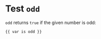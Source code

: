 Test `odd`
=========

`odd` returns `true` if the given number is odd:

```twig
{{ var is odd }}
```